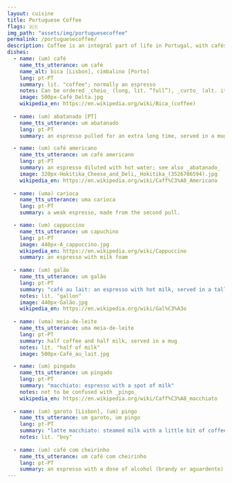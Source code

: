 ```yaml
---
layout: cuisine
title: Portuguese Coffee
flags: 🇵🇹
img_path: "assets/img/portuguesecoffee"
permalink: /portuguesecoffee/
description: Coffee is an integral part of life in Portugal, with cafés and pastry shops found in practically every corner of the country. Coffee drinks are espresso-based, rather than drip-based.
dishes:
  - name: (um) café
    name_tts_utterance: um café
    name_alt: bica [Lisbon], cimbalino [Porto]
    lang: pt-PT
    summary: lit. "coffee"; normally an espresso
    notes: Can be ordered _cheio_ (long, lit. “full”), _curto_ (alt. italiano), _descafeinado_, _duplo_.
    image: 500px-Café_Delta.jpg
    wikipedia_en: https://en.wikipedia.org/wiki/Bica_(coffee)
    
  - name: (um) abatanado [PT]
    name_tts_utterance: um abatanado
    lang: pt-PT
    summary: an espresso pulled for an extra long time, served in a mug; not to be confused with _café americano_

  - name: (um) café americano
    name_tts_utterance: um café americano
    lang: pt-PT
    summary: an espresso diluted with hot water; see also _abatanado_
    image: 320px-Hokitika_Cheese_and_Deli,_Hokitika_(3526706594).jpg
    wikipedia_en: https://en.wikipedia.org/wiki/Caff%C3%A8_Americano
    
  - name: (uma) carioca
    name_tts_utterance: uma carioca
    lang: pt-PT
    summary: a weak espresso, made from the second pull.

  - name: (um) cappuccino
    name_tts_utterance: um capuchino
    lang: pt-PT
    image: 440px-A_cappuccino.jpg
    wikipedia_en: https://en.wikipedia.org/wiki/Cappuccino
    summary: an espresso with milk foam
    
  - name: (um) galão
    name_tts_utterance: um galão
    lang: pt-PT
    summary: "café au lait: an espresso with hot milk, served in a tall glass"
    notes: lit. "gallon"
    image: 440px-Galão.jpg
    wikipedia_en: https://en.wikipedia.org/wiki/Gal%C3%A3o
    
  - name: (uma) meia-de-leite
    name_tts_utterance: uma meia-de-leite
    lang: pt-PT
    summary: half coffee and half milk, served in a mug
    notes: lit. "half of milk"
    image: 500px-Café_au_lait.jpg

  - name: (um) pingado 
    name_tts_utterance: um pingado
    lang: pt-PT
    summary: "macchiato: espresso with a spot of milk"
    notes: not to be confused with _pingo_
    wikipedia_en: https://en.wikipedia.org/wiki/Caff%C3%A8_macchiato
    
  - name: (um) garoto [Lisbon], (um) pingo
    name_tts_utterance: um garoto, um pingo
    lang: pt-PT
    summary: "latte macchiato: steamed milk with a little bit of coffee, served in a demitasse"
    notes: lit. "boy"
    
  - name: (um) café com cheirinho
    name_tts_utterance: um café com cheirinho
    lang: pt-PT
    summary: an espresso with a dose of alcohol (brandy or aguardente)
---
```

